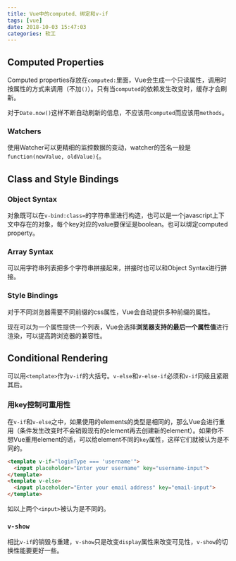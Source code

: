 ```yaml
---
title: Vue中的computed、绑定和v-if
tags: [vue]
date: 2018-10-03 15:47:03
categories: 软工
---
```


## Computed Properties

Computed properties存放在`computed:`里面，Vue会生成一个只读属性，调用时按属性的方式来调用（不加`()`）。只有当`computed`的依赖发生改变时，缓存才会刷新。

对于`Date.now()`这样不断自动刷新的信息，不应该用`computed`而应该用`methods`。

### Watchers

使用Watcher可以更精细的监控数据的变动，watcher的签名一般是`function(newValue, oldValue){`。

## Class and Style Bindings

### Object Syntax

对象既可以在`v-bind:class=`的字符串里进行构造，也可以是一个javascript上下文中存在的对象，每个key对应的value要保证是boolean。也可以绑定computed property。

### Array Syntax

可以用字符串列表把多个字符串拼接起来，拼接时也可以和Object Syntax进行拼接。

### Style Bindings

对于不同浏览器需要不同前缀的css属性，Vue会自动提供多种前缀的属性。

现在可以为一个属性提供一个列表，Vue会选择**浏览器支持的最后一个属性值**进行渲染，可以提高跨浏览器的兼容性。

## Conditional Rendering

可以用`<template>`作为`v-if`的大括号。`v-else`和`v-else-if`必须和`v-if`同级且紧跟其后。

### 用key控制可重用性

在`v-if`和`v-else`之中，如果使用的elements的类型是相同的，那么Vue会进行重用（条件发生改变时不会销毁现有的element再去创建新的element）。如果你不想Vue重用element的话，可以给element不同的`key`属性，这样它们就被认为是不同的。

```html
<template v-if="loginType === 'username'">
  <input placeholder="Enter your username" key="username-input">
</template>
<template v-else>
  <input placeholder="Enter your email address" key="email-input">
</template>
```

如以上两个`<input>`被认为是不同的。

### `v-show`

相比`v-if`的销毁与重建，`v-show`只是改变`display`属性来改变可见性，`v-show`的切换性能要更好一些。